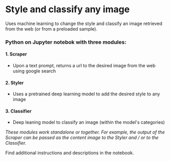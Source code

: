 # Style and classify any image
Uses machine learning to change the style and classify an image retrieved from the web (or from a preloaded sample).

### Python on Jupyter notebok with three modules:
#### 1. Scraper
  - Upon a text prompt, returns a url to the desired image from the web using google search
#### 2. Styler
  - Uses a pretrained deep learning model to add the desired style to any image
#### 3. Classifier
  - Deep leaning model to classify an image (within the model's categories)

*These modules work standalone or together. For example, the output of the Scraper can be passed as the content image to the Styler and / or to the Classifier.*

Find additional instructions and descriptions in the notebook.
